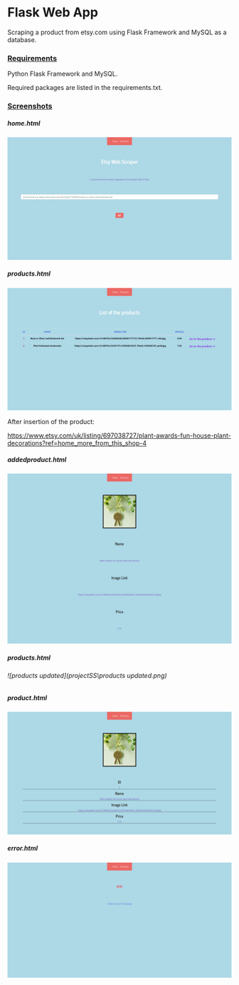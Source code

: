# Flask Web App

 Scraping a product from etsy.com using Flask Framework and MySQL as a database.



### <u>Requirements</u>

Python Flask Framework and MySQL.

Required packages are listed in the requirements.txt.

### <u>Screenshots</u>

##### home.html

![home](projectSS/home.png)

##### products.html

![products](projectSS/products.png)



After insertion of the product:

https://www.etsy.com/uk/listing/697038727/plant-awards-fun-house-plant-decorations?ref=home_more_from_this_shop-4

##### addedproduct.html

![addedproduct](projectSS/addedproduct.png)

##### products.html

###### ![products updated](projectSS\products updated.png)

##### product.html

![specificproduct](projectSS/specificproduct.png)

##### error.html

##### ![error](projectSS/error.png)

